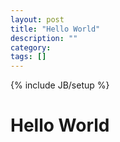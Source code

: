 ```yaml
---
layout: post
title: "Hello World"
description: ""
category:
tags: []
---
```

{% include JB/setup %}

# Hello World
